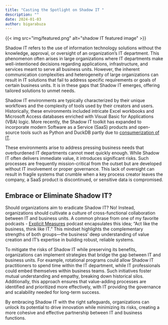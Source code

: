 ```yaml
---
title: "Casting the Spotlight on Shadow IT "
description: ""
date: 2024-01-03
author: bigarabuza
---
```


{{< img src="img/featured.png" alt="shadow IT featured image" >}} 

Shadow IT refers to the use of information technology solutions without the knowledge, approval, or oversight of an organization’s IT department. This phenomenon often arises in large organizations where IT departments make well-intentioned decisions regarding applications, infrastructure, and services meant to serve all business units. However, the inherent communication complexities and heterogeneity of large organizations can result in IT solutions that fail to address specific requirements or goals of certain business units. It is in these gaps that Shadow IT emerges, offering tailored solutions to unmet needs. 

Shadow IT environments are typically characterized by their unique workflows and the complexity of tools used by their creators and users. Historically, these environments included intricate Excel workbooks and Microsoft Access databases enriched with Visual Basic for Applications (VBA) logic. More recently, the Shadow IT toolkit has expanded to incorporate modern Software as a Service (SaaS) products and open-source tools such as Python and DuckDB partly due to [consumerization of IT](https://en.wikipedia.org/wiki/Consumerization_of_information_technology). 

These environments arise to address pressing business needs that overburdened IT departments cannot meet quickly enough. While Shadow IT often delivers immediate value, it introduces significant risks. Such processes are frequently mission-critical from the outset but are developed without IT involvement or proper governance. This lack of oversight can result in fragile systems that crumble when a key process creator leaves the company, a SaaS product is discontinued, or sensitive data is compromised. 
 
## Embrace or Eliminate Shadow IT? 

Should organizations aim to eradicate Shadow IT? No! Instead, organizations should cultivate a culture of cross-functional collaboration between IT and business units. A common phrase from one of my favorite podcasts - [Explicit Measures](https://powerbi.tips/explicit-measures-power-bi-podcast/) podcast encapsulates this idea; “Act like the business, think like IT.” This mindset highlights the complementary strengths of both groups—the business’ deep understanding of value creation and IT’s expertise in building robust, reliable systems. 

To mitigate the risks of Shadow IT while preserving its benefits, organizations can implement strategies that bridge the gap between IT and business units. For example, rotational programs could allow Shadow IT practitioners to spend time within the IT department, while IT professionals could embed themselves within business teams. Such initiatives foster mutual understanding and empathy, breaking down historical silos. Additionally, this approach ensures that value-adding processes are identified and prioritized more effectively, with IT providing the governance and scalability needed for long-term success. 

By embracing Shadow IT with the right safeguards, organizations can unlock its potential to drive innovation while minimizing its risks, creating a more cohesive and effective partnership between IT and business functions. 